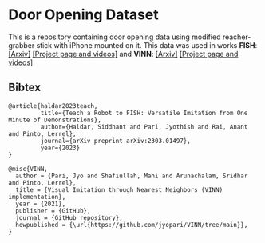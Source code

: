 # Door Opening Dataset

This is a repository containing door opening data using modified reacher-grabber stick with iPhone mounted on it. This data was used in works **FISH**: [[Arxiv]](https://arxiv.org/abs/2303.01497) [[Project page and videos]](https://fast-imitation.github.io/) and **VINN**: [[Arxiv]](https://arxiv.org/abs/2112.01511) [[Project page and videos]](https://jyopari.github.io/VINN/)




## Bibtex
```
@article{haldar2023teach,
         title={Teach a Robot to FISH: Versatile Imitation from One Minute of Demonstrations},
         author={Haldar, Siddhant and Pari, Jyothish and Rai, Anant and Pinto, Lerrel},
         journal={arXiv preprint arXiv:2303.01497},
         year={2023}
}

@misc{VINN,
  author = {Pari, Jyo and Shafiullah, Mahi and Arunachalam, Sridhar and Pinto, Lerrel},
  title = {Visual Imitation through Nearest Neighbors (VINN) implementation},
  year = {2021},
  publisher = {GitHub},
  journal = {GitHub repository},
  howpublished = {\url{https://github.com/jyopari/VINN/tree/main}},
}
```
